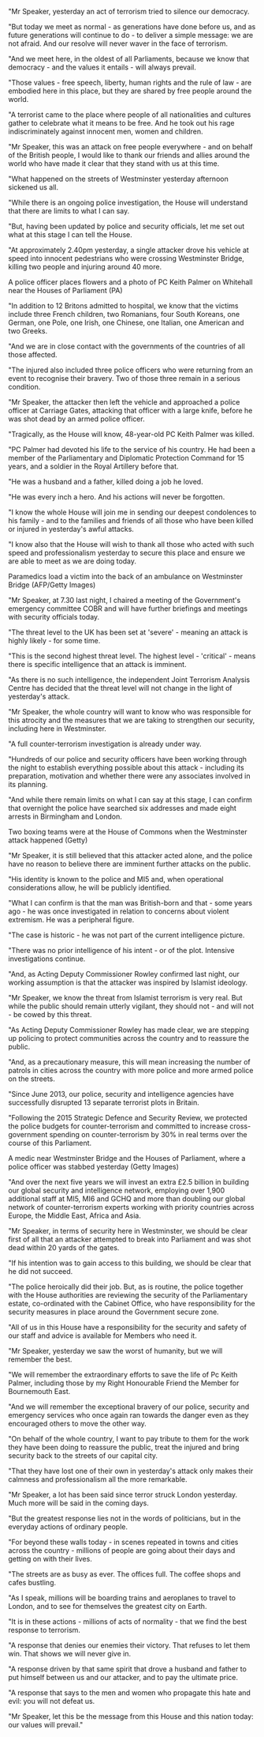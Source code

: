 "Mr Speaker, yesterday an act of terrorism tried to silence our democracy.

"But today we meet as normal - as generations have done before us, and as future generations will continue to do - to deliver a simple message: we are not afraid. And our resolve will never waver in the face of terrorism.

"And we meet here, in the oldest of all Parliaments, because we know that democracy - and the values it entails - will always prevail.


"Those values - free speech, liberty, human rights and the rule of law - are embodied here in this place, but they are shared by free people around the world.

"A terrorist came to the place where people of all nationalities and cultures gather to celebrate what it means to be free. And he took out his rage indiscriminately against innocent men, women and children.

"Mr Speaker, this was an attack on free people everywhere - and on behalf of the British people, I would like to thank our friends and allies around the world who have made it clear that they stand with us at this time.

"What happened on the streets of Westminster yesterday afternoon sickened us all.

"While there is an ongoing police investigation, the House will understand that there are limits to what I can say.

"But, having been updated by police and security officials, let me set out what at this stage I can tell the House.

"At approximately 2.40pm yesterday, a single attacker drove his vehicle at speed into innocent pedestrians who were crossing Westminster Bridge, killing two people and injuring around 40 more.

A police officer places flowers and a photo of PC Keith Palmer on Whitehall near the Houses of Parliament (PA)

"In addition to 12 Britons admitted to hospital, we know that the victims include three French children, two Romanians, four South Koreans, one German, one Pole, one Irish, one Chinese, one Italian, one American and two Greeks.

"And we are in close contact with the governments of the countries of all those affected.

"The injured also included three police officers who were returning from an event to recognise their bravery. Two of those three remain in a serious condition.

"Mr Speaker, the attacker then left the vehicle and approached a police officer at Carriage Gates, attacking that officer with a large knife, before he was shot dead by an armed police officer.

"Tragically, as the House will know, 48-year-old PC Keith Palmer was killed.

"PC Palmer had devoted his life to the service of his country. He had been a member of the Parliamentary and Diplomatic Protection Command for 15 years, and a soldier in the Royal Artillery before that.

"He was a husband and a father, killed doing a job he loved.

"He was every inch a hero. And his actions will never be forgotten.

"I know the whole House will join me in sending our deepest condolences to his family - and to the families and friends of all those who have been killed or injured in yesterday's awful attacks.

"I know also that the House will wish to thank all those who acted with such speed and professionalism yesterday to secure this place and ensure we are able to meet as we are doing today.

Paramedics load a victim into the back of an ambulance on Westminster Bridge (AFP/Getty Images)

"Mr Speaker, at 7.30 last night, I chaired a meeting of the Government's emergency committee COBR and will have further briefings and meetings with security officials today.

"The threat level to the UK has been set at 'severe' - meaning an attack is highly likely - for some time.

"This is the second highest threat level. The highest level - 'critical' - means there is specific intelligence that an attack is imminent.

"As there is no such intelligence, the independent Joint Terrorism Analysis Centre has decided that the threat level will not change in the light of yesterday's attack.

"Mr Speaker, the whole country will want to know who was responsible for this atrocity and the measures that we are taking to strengthen our security, including here in Westminster.

"A full counter-terrorism investigation is already under way.

"Hundreds of our police and security officers have been working through the night to establish everything possible about this attack - including its preparation, motivation and whether there were any associates involved in its planning.

"And while there remain limits on what I can say at this stage, I can confirm that overnight the police have searched six addresses and made eight arrests in Birmingham and London.

Two boxing teams were at the House of Commons when the Westminster attack happened (Getty)

"Mr Speaker, it is still believed that this attacker acted alone, and the police have no reason to believe there are imminent further attacks on the public.

"His identity is known to the police and MI5 and, when operational considerations allow, he will be publicly identified.

"What I can confirm is that the man was British-born and that - some years ago - he was once investigated in relation to concerns about violent extremism. He was a peripheral figure.

"The case is historic - he was not part of the current intelligence picture.

"There was no prior intelligence of his intent - or of the plot. Intensive investigations continue.

"And, as Acting Deputy Commissioner Rowley confirmed last night, our working assumption is that the attacker was inspired by Islamist ideology.

"Mr Speaker, we know the threat from Islamist terrorism is very real. But while the public should remain utterly vigilant, they should not - and will not - be cowed by this threat.

"As Acting Deputy Commissioner Rowley has made clear, we are stepping up policing to protect communities across the country and to reassure the public.

"And, as a precautionary measure, this will mean increasing the number of patrols in cities across the country with more police and more armed police on the streets.

"Since June 2013, our police, security and intelligence agencies have successfully disrupted 13 separate terrorist plots in Britain.

"Following the 2015 Strategic Defence and Security Review, we protected the police budgets for counter-terrorism and committed to increase cross-government spending on counter-terrorism by 30% in real terms over the course of this Parliament.

A medic near Westminster Bridge and the Houses of Parliament, where a police officer was stabbed yesterday (Getty Images)

"And over the next five years we will invest an extra £2.5 billion in building our global security and intelligence network, employing over 1,900 additional staff at MI5, MI6 and GCHQ and more than doubling our global network of counter-terrorism experts working with priority countries across Europe, the Middle East, Africa and Asia.

"Mr Speaker, in terms of security here in Westminster, we should be clear first of all that an attacker attempted to break into Parliament and was shot dead within 20 yards of the gates.

"If his intention was to gain access to this building, we should be clear that he did not succeed.

"The police heroically did their job. But, as is routine, the police together with the House authorities are reviewing the security of the Parliamentary estate, co-ordinated with the Cabinet Office, who have responsibility for the security measures in place around the Government secure zone.

"All of us in this House have a responsibility for the security and safety of our staff and advice is available for Members who need it.

"Mr Speaker, yesterday we saw the worst of humanity, but we will remember the best.

"We will remember the extraordinary efforts to save the life of Pc Keith Palmer, including those by my Right Honourable Friend the Member for Bournemouth East.

"And we will remember the exceptional bravery of our police, security and emergency services who once again ran towards the danger even as they encouraged others to move the other way.

"On behalf of the whole country, I want to pay tribute to them for the work they have been doing to reassure the public, treat the injured and bring security back to the streets of our capital city.

"That they have lost one of their own in yesterday's attack only makes their calmness and professionalism all the more remarkable.

"Mr Speaker, a lot has been said since terror struck London yesterday. Much more will be said in the coming days.

"But the greatest response lies not in the words of politicians, but in the everyday actions of ordinary people.

"For beyond these walls today - in scenes repeated in towns and cities across the country - millions of people are going about their days and getting on with their lives.

"The streets are as busy as ever. The offices full. The coffee shops and cafes bustling.

"As I speak, millions will be boarding trains and aeroplanes to travel to London, and to see for themselves the greatest city on Earth.

"It is in these actions - millions of acts of normality - that we find the best response to terrorism.

"A response that denies our enemies their victory. That refuses to let them win. That shows we will never give in.

"A response driven by that same spirit that drove a husband and father to put himself between us and our attacker, and to pay the ultimate price.

"A response that says to the men and women who propagate this hate and evil: you will not defeat us.

"Mr Speaker, let this be the message from this House and this nation today: our values will prevail."